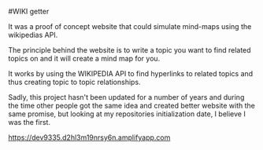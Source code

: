 #WIKI getter

It was a proof of concept website that could simulate mind-maps using the wikipedias API.

The principle behind the website is to write a topic you want to find related topics on and it will create a mind map for you.

It works by using the WIKIPEDIA API to find hyperlinks to related topics and thus creating topic to topic relationships.

Sadly, this project hasn't been updated for a number of years and during the time other people got the same idea and created better website with the same promise, but looking at my repositories initialization date, I believe I was the first.

https://dev9335.d2hl3m19nrsy6n.amplifyapp.com
